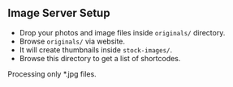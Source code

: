 ## Image Server Setup

 * Drop your photos and image files inside `originals/` directory.
 * Browse `originals/` via website.
 * It will create thumbnails inside `stock-images/`.
 * Browse this directory to get a list of shortcodes.

Processing only *.jpg files.
